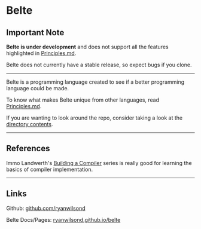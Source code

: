 # Belte

## Important Note

**Belte is under development** and does not support all the features highlighted in [Principles.md](docs/Principles.md).

Belte does not currently have a stable release, so expect bugs if you clone.

___

Belte is a programming language created to see if a better programming language could be made.

To know what makes Belte unique from other languages, read [Principles.md](docs/Principles.md).

If you are wanting to look around the repo, consider taking a look at the [directory contents](DIRECTORY_CONTENTS.md).

___

## References

Immo Landwerth's [Building a Compiler](https://www.youtube.com/playlist?list=PLRAdsfhKI4OWNOSfS7EUu5GRAVmze1t2y)
series is really good for learning the basics of compiler implementation.

___

## Links

Github: [github.com/ryanwilsond](https://github.com/ryanwilsond)

Belte Docs/Pages: [ryanwilsond.github.io/belte](https://ryanwilsond.github.io/belte/)
